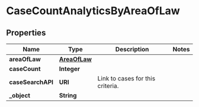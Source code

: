 

# CaseCountAnalyticsByAreaOfLaw


## Properties

| Name | Type | Description | Notes |
|------------ | ------------- | ------------- | -------------|
|**areaOfLaw** | [**AreaOfLaw**](AreaOfLaw.md) |  |  |
|**caseCount** | **Integer** |  |  |
|**caseSearchAPI** | **URI** | Link to cases for this criteria. |  |
|**_object** | **String** |  |  |




